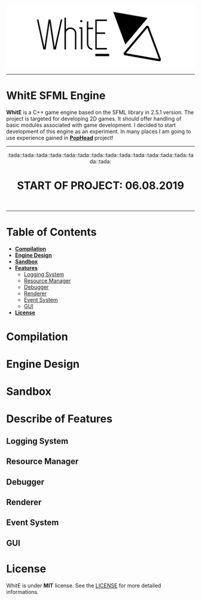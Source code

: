 ![](docs/logo.png)

------



# WhitE SFML Engine

**WhitE** is a C++ game engine based on the SFML library in 2.5.1 version. The project is targeted for developing 2D games. It should offer handling of basic modules associated with game development. I decided to start development of this engine as an experiment. In many places I am going to use experience gained in  **[PopHead](https://github.com/SPC-Some-Polish-Coders/PopHead)** project!



---------
<p align="center">
  :tada::tada::tada::tada::tada::tada::tada::tada::tada::tada::tada::tada::tada::tada::tada:</br>
  <h1 align="center"><b>START OF PROJECT: 06.08.2019</b></h1></br>
</p>

----------

# Table of Contents
- **[Compilation](#compilation)**
- **[Engine Design](#engine-design)**
- **[Sandbox](#sandbox)**
- **[Features](#describe-of-features)**
    - [Logging System](#logging-system)
    - [Resource Manager](#resource-manager)
    - [Debugger](#debugger)
    - [Renderer](#renderer)
    - [Event System](#event-system)
    - [GUI](#gui)
- **[License](#license)**

# Compilation

# Engine Design

# Sandbox

# Describe of Features

## Logging System

## Resource Manager

## Debugger

## Renderer

## Event System

## GUI



# License

WhitE is under **MIT** license. See the [LICENSE](https://github.com/Whittler23/WhitE-SFML-Engine/blob/master/LICENSE) for more detailed informations.
